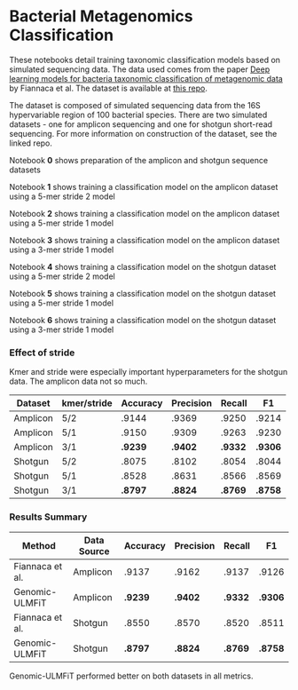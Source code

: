# Bacterial Metagenomics Classification

These notebooks detail training taxonomic classification models based on simulated sequencing data. The data used comes from the paper 
[Deep learning models for bacteria taxonomic classification of metagenomic data](https://www.ncbi.nlm.nih.gov/pmc/articles/PMC6069770/) by 
Fiannaca et al. The dataset is available at [this repo](https://github.com/IcarPA-TBlab/MetagenomicDC).

The dataset is composed of simulated sequencing data from the 16S hypervariable region of 100 bacterial species. There are two simulated 
datasets - one for amplicon sequencing and one for shotgun short-read sequencing. For more information on construction of the dataset, see 
the linked repo.

Notebook __0__ shows preparation of the amplicon and shotgun sequence datasets

Notebook __1__ shows training a classification model on the amplicon dataset using a 5-mer stride 2 model

Notebook __2__ shows training a classification model on the amplicon dataset using a 5-mer stride 1 model

Notebook __3__ shows training a classification model on the amplicon dataset using a 3-mer stride 1 model

Notebook __4__ shows training a classification model on the shotgun dataset using a 5-mer stride 2 model

Notebook __5__ shows training a classification model on the shotgun dataset using a 5-mer stride 1 model

Notebook __6__ shows training a classification model on the shotgun dataset using a 3-mer stride 1 model

### Effect of stride

Kmer and stride were especially important hyperparameters for the shotgun data. The amplicon data not so much.

| Dataset  	| kmer/stride 	| Accuracy 	| Precision 	| Recall 	| F1    	|
|----------	|-------------	|----------	|-----------	|--------	|-------	|
| Amplicon 	| 5/2         	| .9144    	| .9369     	| .9250  	| .9214 	|
| Amplicon 	| 5/1         	| .9150    	| .9309     	| .9263  	| .9230 	|
| Amplicon 	| 3/1         	| __.9239__    	| __.9402__     	| __.9332__  	| __.9306__ 	|
| Shotgun  	| 5/2         	| .8075    	| .8102     	| .8054  	| .8044 	|
| Shotgun  	| 5/1         	| .8528    	| .8631     	| .8566  	| .8569 	|
| Shotgun  	| 3/1         	| __.8797__    	| __.8824__     	| __.8769__  	| __.8758__ 	|

### Results Summary

| Method          	| Data Source 	| Accuracy 	| Precision 	| Recall 	| F1    	|
|-----------------	|-------------	|----------	|-----------	|--------	|-------	|
| Fiannaca et al. 	| Amplicon    	| .9137    	| .9162     	| .9137  	| .9126 	|
| Genomic-ULMFiT  	| Amplicon    	| __.9239__    	| __.9402__     	| __.9332__  	| __.9306__ 	|
| Fiannaca et al. 	| Shotgun     	| .8550    	| .8570     	| .8520  	| .8511 	|
| Genomic-ULMFiT  	| Shotgun     	| __.8797__    	| __.8824__     	| __.8769__  	| __.8758__ 	|

Genomic-ULMFiT performed better on both datasets in all metrics.
